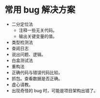 # 常用 bug 解决方案

- 二分定位法
  - 注释一些无关代码。
  - 输出关键变量的值。
- 类型检测法
- 查阅日志
- 说出问题、逻辑。
- 白盒测试法
- 重构法
- 正确代码与错误代码比较。
- 抓包。查看数据是否正确。
- 虚心请教。
- 出现奇怪的 bug 时，可能是项目架构出错了。
